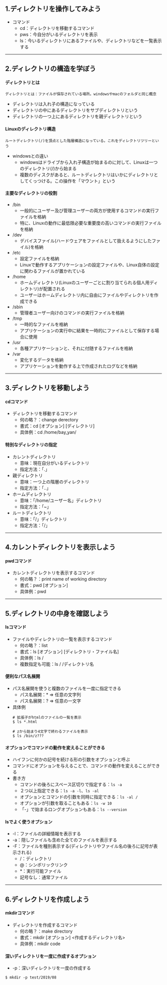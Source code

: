 ## 1.ディレクトリを操作してみよう

- コマンド
  - cd：ディレクトリを移動するコマンド
  - pws：今自分がいるディレクトリを表示
  - ls：今いるディレクトリにあるファイルや、ディレクトリなどを一覧表示する

----

## 2.ディレクトリの構造を学ぼう

#### ディレクトリとは
`ディレクトリとは：ファイルが保存されている場所。windowsやmacのフォルダと同じ概念`
- ディレクトリは入れ子の構造になっている
- ディレクトリの中にあるディレクトリをサブディレクトリという
- ディレクトリの一つ上にあるディレクトリを親ディレクトリという

#### Linuxのディレクトリ構造
`ルートディレクトリ(/)を頂点とした階層構造になっている。これをディレクトリツリーという`
- windowsとの違い
  - windowsはドライブから入れ子構造が始まるのに対して、Linuxは一つのディレクトリ(/)から始まる
  - 複数のディスクがあると、ルートディレクトリはいかにディレクトリとしてくっつける。この操作を「マウント」という

#### 主要なディレクトリの役割
- /bin
  - 一般的にユーザー及び管理ユーザーの両方が使用するコマンドの実行ファイルを格納
  - 特に、Linuxの動作に最低限必要な重要度の高いコマンドの実行ファイルを格納
- /dev
  - デバイスファイル(ハードウェアをファイルとして扱えるようにしたファイル)を格納
- /etc
  - 設定ファイルを格納
  - Linuxで動作するアプリケーションの設定ファイルや、Linux自体の設定に関わるファイルが置かれている
- /home
  - ホームディレクトリ(Linuxのユーザーごとに割り当てられる個人用ディレクトリ)が配置される
  - ユーザーはホームディレクトリ内に自由にファイルやディレクトリを作成できる
- /sbin
  - 管理者ユーザー向けのコマンドの実行ファイルを格納
- /tmp
  - 一時的なファイルを格納
  - アプリケーションの実行中に結果を一時的にファイルとして保存する場合に使用
- /usr
  - 各種アプリケーションと、それに付随するファイルを格納
- /var
  - 変化するデータを格納
  - アプリケーションを動作する上で作成されたログなどを格納

----

## 3.ディレクトリを移動しよう

#### cdコマンド
- ディレクトリを移動するコマンド
  - 何の略？：change derectory
  - 書式：cd [オプション] [ディレクトリ]
  - 具体例：cd /home/bay_yan/

#### 特別なディレクトリの指定
- カレントディレクトリ
  - 意味：現在自分がいるディレクトリ
  - 指定方法：「.」
- 親ディレクトリ
  - 意味：一つ上の階層のディレクトリ
  - 指定方法：「..」
- ホームディレクトリ
  - 意味：「/home/ユーザー名」ディレクトリ
  - 指定方法：「~」
- ルートディレクトリ
  - 意味：「/」ディレクトリ
  - 指定方法：「/」

----

## 4.カレントディレクトリを表示しよう

#### pwdコマンド
- カレントディレクトリを表示するコマンド
  - 何の略？：print name of working directory
  - 書式：pwd [オプション]
  - 具体例：pwd

----

## 5.ディレクトリの中身を確認しよう

#### lsコマンド
- ファイルやディレクトリの一覧を表示するコマンド
  - 何の略？：list
  - 書式：ls [オプション] [ディレクトリ・ファイル名]
  - 具体例：ls /
  - 複数指定も可能：ls / /ディレクトリ名

#### 便利なパス名展開
- パス名展開を使うと複数のファイルを一度に指定できる
  - パス名展開：* => 任意の文字列
  - パス名展開：? => 任意の一文字
- 具体例
  ```
  # 拡張子がhtmlのファイルの一覧を表示
  $ ls *.html

  # zから始まり4文字で終わるファイルを表示
  $ ls /bin/z???
  ```

#### オプションでコマンドの動作を変えることができる
- ハイフンに何かの記号を続ける形の引数をオプションと呼ぶ
- コマンドにオプションを与えることで、コマンドの動作を変えることができる
- 書き方
  - コマンドの後ろにスペース区切りで指定する：`ls -a`
  - ２つ以上指定できる：`ls -a -l`、`ls -al`
  - オプションとコマンドの引数を同時に指定できる：`ls -al /`
  - オプションが引数を取ることもある：`ls -w 10`
  - 「-」で始まるロングオプションもある：`ls --version`

#### lsでよく使うオプション
- -l：ファイルの詳細情報を表示する
- -a：隠しファイルも含めた全てのファイルを表示する
- -F：ファイルを種別表示する(ディレクトリやファイル名の後ろに記号が表示される)
  - /：ディレクトリ
  - @：シンボリックリンク
  - *：実行可能ファイル
  - 記号なし：通常ファイル

----

## 6.ディレクトリを作成しよう

#### mkdirコマンド
- ディレクトリを作成するコマンド
  - 何の略？：make directory
  - 書式：mkdir [オプション] <作成するディレクトリ名>
  - 具体例：mkdir code

#### 深いディレクトリを一度に作成するオプション
- -p：深いディレクトリを一度の作成する
```
$ mkdir -p test/2019/08
```